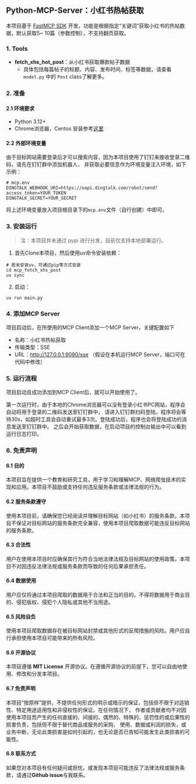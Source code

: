 ## Python-MCP-Server：小红书热帖获取

本项目基于 [FastMCP SDK](https://github.com/jlowin/fastmcp) 开发，功能是根据指定“关键词”获取小红书的热帖数据，默认获取5~
10篇（参数控制），不支持翻页获取。

### 1. Tools

- **fetch_xhs_hot_post**：从小红书获取爆款帖子数据
    - 具体包括每篇帖子的标题、内容、发布时间、标签等数据，请查看 `model.py` 中的 `Post` class了解更多。

### 2. 准备

#### 2.1 环境要求

- Python 3.12+
- Chrome浏览器，Centos 安装参考[这里](http://blog.appcnd.com/post/articled588aba15ffeb75e)

#### 2.2 外部环境变量

由于目标网站需要登录后才可以搜索内容，因为本项目使用了钉钉来接收登录二维码，请先在钉钉群中添加机器人，
并获取必要信息作为环境变量注入环境，如下示例：

```dotenv
# mcp.env
DINGTALK_WEBHOOK_URI=https://oapi.dingtalk.com/robot/send?access_token=YOUR_TOKEN
DINGTALK_SECRET=YOUR_SECRET
```

将上述环境变量放入项目根目录下的`mcp.env`文件（自行创建）中即可。

### 3. 安装运行

> 注：本项目并未通过 pypi 进行分发，目前仅支持本地部署运行。

1. 首先Clone本项目，然后使用uv命令安装依赖：

```shell
# 若未安装uv，可通过pip等方式安装
cd mcp_fetch_xhs_post
uv sync
```

2. 启动：

```shell
uv run main.py
```

### 4. 添加MCP Server

项目启动后，在所使用的MCP Client添加一个MCP Server，关键配置如下

- 名称：小红书热帖获取
- 传输类型：SSE
- URL：http://127.0.0.1:9090/sse  （假设在本机运行MCP Server，端口可在代码中修改）

### 5. 运行流程

项目启动且成功添加到MCP Client后，就可以开始使用了。

第一次运行时，由于本地的Chrome浏览器可以没有登录小红书PC网站，程序会自动将用于登录的二维码发送至钉钉群中，
请进入钉钉群扫码登陆，程序将会等待30s，如超时工具会自动重试最多3次。登陆成功后，程序也会将登陆成功的消息发送至钉钉群中。
之后会开始获取数据，在启动项目的控制台输出中可以看到运行日志打印。

### 6. 免责声明

#### 6.1 目的

本项目旨在提供一个教育和研究工具，用于学习和理解MCP、网络爬虫技术的实现和应用。本项目不鼓励或支持任何违反服务条款或法律法规的行为。

#### 6.2 服务条款遵守

使用本项目前，请确保您已经阅读并理解目标网站（如小红书）的服务条款。本项目不保证对目标网站的服务条款完全兼容，使用本项目爬取数据可能违反目标网站的服务条款。

#### 6.3 合法性

用户在使用本项目时应确保其行为符合当地法律法规及目标网站的使用政策。本项目不对因违反法律法规或服务条款而导致的任何后果承担责任。

#### 6.4 数据使用

用户应仅将通过本项目爬取的数据用于合法和正当的目的。不得将数据用于商业目的、侵犯版权、侵犯个人隐私或其他不当用途。

#### 6.5 风险自负

使用本项目爬取数据存在被目标网站封禁或其他形式的反爬措施的风险。用户应自行承担使用本项目可能带来的所有风险。

#### 6.6 开源协议

本项目遵循 **MIT License** 开源协议。在遵循开源协议的前提下，您可以自由地使用、修改和分发本项目。

#### 6.7 免责声明

本项目“按原样”提供，不提供任何形式的明示或暗示的保证，包括但不限于对适销性、特定用途适用性和非侵权性的保证。在任何情况下，
作者或贡献者均不对因使用本项目而产生的任何直接的、间接的、偶然的、特殊的、惩罚性的或后果性的损害负责，包括但不限于替代商品或服务的采购、
使用、数据或利润的损失，或业务中断，无论此类损害是如何引起的，也无论是否已告知可能发生此类损害的可能性。

#### 6.8 联系方式

如果您对本项目有任何疑问或担忧，或发现本项目可能违反了法律法规或服务条款，请通过**Github issue**与我联系。

